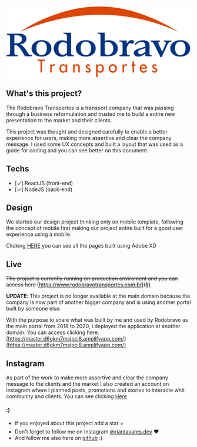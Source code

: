 <p align="center"><a href="https://staging-rodobravo-web.herokuapp.com/" alt="AutoEsporteBot Logo"><img src="./imgs/logo-web.png"></a></p>

## What's this project? 
The Rodobravo Transportes is a transport company that was passing through a business reformulation and trusted me to build a entire new presentation to the market and their clients.

This project was thought and designed carefully to enable a better experience for users, making more assertive and clear the company message. I used some UX concepts and built a layout that was used as a guide for coding and you can see better on this document.

## Techs

- [✓] ReactJS (front-end)
- [✓] NodeJS (back-end)

## Design
We started our design project thinking only on mobile template, following the concept of mobile first making our project entire built for a good user experience using a mobile.

Clicking [HERE](https://xd.adobe.com/spec/71c69104-f286-434a-76b7-3fddb211b752-07f7/screen/c5c2e913-35f4-44c2-8317-2ea8faf9433d/Inicio-1/) you can see all the pages built using Adobe XD

## Live
 ~~The project is currently running on production enviroment and you can access here [https://www.rodobravotransportes.com.br](#)~~

 __UPDATE__: This project is no longer available at the main domain because the company is now part of another bigger company and is using another portal built by someone else.

With the purpose to share what was built by me and used by Rodobravo as the main portal from 2018 to 2020, I deployed the application at another domain. You can access clicking here: [https://master.d6gkm7msjpci8.amplifyapp.com/](https://master.d6gkm7msjpci8.amplifyapp.com/)


## Instagram
As part of the work to make more assertive and clear the company message to the clients and the market I also created an account on instagram where I planned posts, promotions and stories to interacte whit community and clients.
You can see clicking [Here](https://www.instagram.com/rodobravotransportes/)

#### :)
- if you enjoyed about this project add a star :star: 
- Don't forget to follow me on Instagram [@riantavares.dev](https://www.instagram.com/riantavares.dev/) :heart:
- And follow me also here on [github](https://github.com/RianTavares) :)


